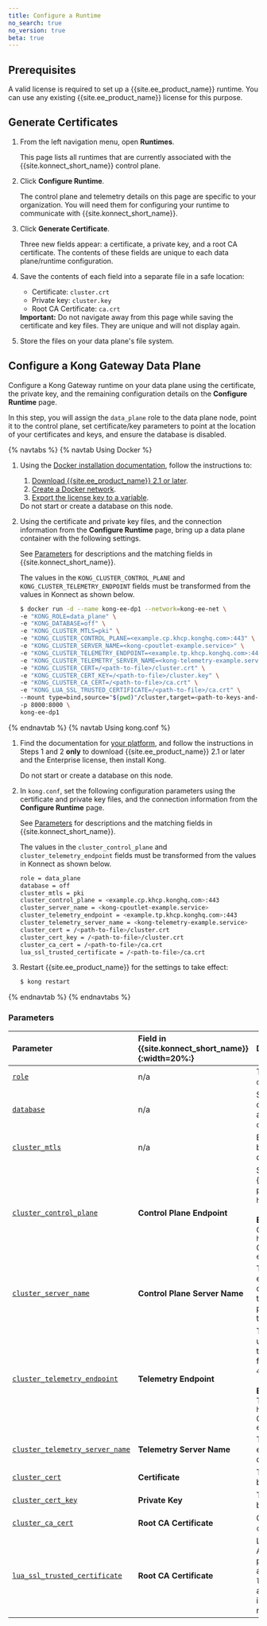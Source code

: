 ```yaml
---
title: Configure a Runtime
no_search: true
no_version: true
beta: true
---
```


## Prerequisites
A valid license is required to set up a {{site.ee_product_name}} runtime. You
can use any existing {{site.ee_product_name}} license for this purpose.

## Generate Certificates

1. From the left navigation menu, open **Runtimes**.

    This page lists all runtimes that are currently associated with the
    {{site.konnect_short_name}} control plane.

2. Click **Configure Runtime**.

    The control plane and telemetry details on this page are specific to your
    organization. You will need them for configuring your runtime to communicate
    with {{site.konnect_short_name}}.

3. Click **Generate Certificate**.

    Three new fields appear: a certificate, a private key, and a root CA
    certificate. The contents of these fields are unique to each data
    plane/runtime configuration.

4. Save the contents of each field into a separate file in a safe location:

    * Certificate: `cluster.crt`
    * Private key: `cluster.key`
    * Root CA Certificate: `ca.crt`

    <div class="alert alert-warning">
    <b>Important:</b> Do not navigate away from this page while saving the
    certificate and key files. They are unique and will not display again.</div>

5. Store the files on your data plane's file system.

## Configure a Kong Gateway Data Plane

Configure a Kong Gateway runtime on your data plane using the certificate, the
private key, and the remaining configuration details on the **Configure
Runtime** page.

In this step, you will assign the `data_plane` role to the data plane node,
point it to the control plane, set certificate/key parameters to point at
the location of your certificates and keys, and ensure the database
is disabled.

{% navtabs %}
{% navtab Using Docker %}
1. Using the [Docker installation documentation](/enterprise/latest/deployment/installation/docker),
follow the instructions to:
    1. [Download {{site.ee_product_name}} 2.1 or later](/enterprise/latest/deployment/installation/docker#pull-image).
    2. [Create a Docker network](/enterprise/latest/deployment/installation/docker/#create-network).
    3. [Export the license key to a variable](/enterprise/latest/deployment/installation/docker/#license-key).

    <div class="alert alert-warning">
        Do not start or create a database on this node.
    </div>

2. Using the certificate and private key files, and the connection information
from the **Configure Runtime** page, bring up a data plane container with the
following settings.

    See [Parameters](#parameters) for descriptions and the matching fields in
    {{site.konnect_short_name}}.

    The values in the `KONG_CLUSTER_CONTROL_PLANE` and
    `KONG_CLUSTER_TELEMETRY_ENDPOINT` fields must be transformed from the values in
     Konnect as shown below.

    ```bash
    $ docker run -d --name kong-ee-dp1 --network=kong-ee-net \
    -e "KONG_ROLE=data_plane" \
    -e "KONG_DATABASE=off" \
    -e "KONG_CLUSTER_MTLS=pki" \
    -e "KONG_CLUSTER_CONTROL_PLANE=<example.cp.khcp.konghq.com>:443" \
    -e "KONG_CLUSTER_SERVER_NAME=<kong-cpoutlet-example.service>" \
    -e "KONG_CLUSTER_TELEMETRY_ENDPOINT=<example.tp.khcp.konghq.com>:443" \
    -e "KONG_CLUSTER_TELEMETRY_SERVER_NAME=<kong-telemetry-example.service>" \
    -e "KONG_CLUSTER_CERT=/<path-to-file>/cluster.crt" \
    -e "KONG_CLUSTER_CERT_KEY=/<path-to-file>/cluster.key" \
    -e "KONG_CLUSTER_CA_CERT=/<path-to-file>/ca.crt" \
    -e "KONG_LUA_SSL_TRUSTED_CERTIFICATE=/<path-to-file>/ca.crt" \
    --mount type=bind,source="$(pwd)"/cluster,target=<path-to-keys-and-certs>,readonly \
    -p 8000:8000 \
    kong-ee-dp1
    ```

{% endnavtab %}
{% navtab Using kong.conf %}

1. Find the documentation for [your platform](/enterprise/latest/deployment/installation),
and follow the instructions in Steps 1 and 2 **only** to download
{{site.ee_product_name}} 2.1 or later and the Enterprise license, then install
Kong.

    <div class="alert alert-warning">
        Do not start or create a database on this node.
    </div>

2. In `kong.conf`, set the following configuration parameters using the
certificate and private key files, and the connection information
from the **Configure Runtime** page.

    See [Parameters](#parameters) for descriptions and the matching fields
    in {{site.konnect_short_name}}.

    The values in the `cluster_control_plane` and
    `cluster_telemetry_endpoint` fields must be transformed from the values in
     Konnect as shown below.

    ```bash
    role = data_plane
    database = off
    cluster_mtls = pki
    cluster_control_plane = <example.cp.khcp.konghq.com>:443
    cluster_server_name = <kong-cpoutlet-example.service>
    cluster_telemetry_endpoint = <example.tp.khcp.konghq.com>:443
    cluster_telemetry_server_name = <kong-telemetry-example.service>
    cluster_cert = /<path-to-file>/cluster.crt
    cluster_cert_key = /<path-to-file>/cluster.crt
    cluster_ca_cert = /<path-to-file>/ca.crt
    lua_ssl_trusted_certificate = /<path-to-file>/ca.crt
    ```

3. Restart {{site.ee_product_name}} for the settings to take effect:

    ```bash
    $ kong restart
    ```
{% endnavtab %}
{% endnavtabs %}

### Parameters

 Parameter                            | Field in {{site.konnect_short_name}} {:width=20%:}| Description and Value
:-------------------------------------|:------------------------------|:----------------------
 [`role`](/enterprise/latest/property-reference/#role) | n/a  | The role of the node, in this case `data_plane`.
 [`database`](/enterprise/latest/property-reference/#database) | n/a | Specifies whether this node connects directly to a database. For a data plane, this setting is always `off`.
 [`cluster_mtls`](/enterprise/latest/property-reference/#cluster_mtls) | n/a | Enables mTLS on connections between the control plane and the data plane. In this case, set to  `"pki"`.
 [`cluster_control_plane`](/enterprise/latest/property-reference/#cluster_control_plane) | **Control Plane Endpoint** | Sets the address of the {{site.konnect_short_name}} control plane. Must be in the format `host:port`, with port set to `443`. <br><br> **Example:**<br>Control Plane Endpoint in Konnect:<br>`https://example.cp.khcp.konghq.com`<br>Configuration value:<br>`example.cp.khcp.konghq.com:443`
 [`cluster_server_name`](/enterprise/latest/property-reference/#cluster_server_name) | **Control Plane Server Name** | The SNI (Server Name Indication extension) to use for data plane connections to the control plane through TLS. When not set, data plane will use `kong_clustering` as the SNI.
 [`cluster_telemetry_endpoint`](/enterprise/latest/property-reference/#cluster_telemetry_endpoint) | **Telemetry Endpoint** | The address that the data plane uses to send Vitals telemetry data to the control plane. Must be in the format `host:port`, with port set to `443`. <br><br> **Example:**<br>Telemetry Endpoint in Konnect:<br>`https://example.tp.khcp.konghq.com`<br>Configuration value:<br>`example.tp.khcp.konghq.com:443`
 [`cluster_telemetry_server_name`](/enterprise/latest/property-reference/#cluster_telemetry_server_name) | **Telemetry Server Name** | The SNI (Server Name Indication extension) to use for Vitals telemetry data.
 [`cluster_cert`](/enterprise/latest/property-reference/#cluster_cert) | **Certificate** | The certificate used for mTLS between CP/DP nodes.
 [`cluster_cert_key`](/enterprise/latest/property-reference/#cluster_cert_key) | **Private Key** | The private key used for mTLS between CP/DP nodes.
 [`cluster_ca_cert`](/enterprise/latest/property-reference/#cluster_ca_cert) | **Root CA Certificate** | CA certificate used to verify `cluster_cert`.
 [`lua_ssl_trusted_certificate`](/enterprise/latest/property-reference/#lua_ssl_trusted_certificate) | **Root CA Certificate** | Lists files as trusted by OpenResty. Accepts a comma-separated list of paths. If you have already specified a different `lua_ssl_trusted_certificate`, adding the content of `cluster.crt` into that file achieves the same result.
